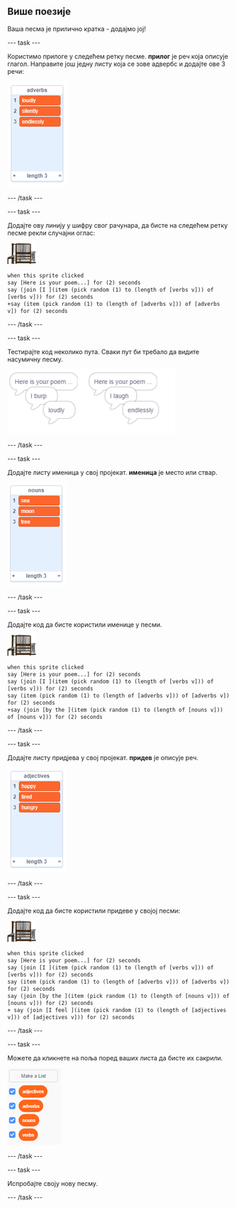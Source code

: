 ## Више поезије

Ваша песма је прилично кратка - додајмо јој!

\--- task \---

Користимо прилоге у следећем ретку песме. **прилог** је реч која описује глагол. Направите још једну листу која се зове адвербс и додајте ове 3 речи:

![list with the words loudly, silently, endlessly](images/poetry-adverbs.png)

\--- /task \---

\--- task \---

Додајте ову линију у шифру свог рачунара, да бисте на следећем ретку песме рекли случајни оглас:

![рачунарски сприте](images/computer-sprite.png)

```blocks3
when this sprite clicked
say [Here is your poem...] for (2) seconds
say (join [I ](item (pick random (1) to (length of [verbs v])) of [verbs v])) for (2) seconds
+say (item (pick random (1) to (length of [adverbs v])) of [adverbs v]) for (2) seconds
```

\--- /task \---

\--- task \---

Тестирајте код неколико пута. Сваки пут би требало да видите насумичну песму.

![насумични мјехурићи говора са присловима](images/poetry-adverb-test.png)

\--- /task \---

\--- task \---

Додајте листу именица у свој пројекат. **именица** је место или ствар.

![листа именица са речима море, месец, дрво](images/poetry-nouns.png)

\--- /task \---

\--- task \---

Додајте код да бисте користили именице у песми.

![рачунарски сприте](images/computer-sprite.png)

```blocks3
when this sprite clicked
say [Here is your poem...] for (2) seconds
say (join [I ](item (pick random (1) to (length of [verbs v])) of [verbs v])) for (2) seconds
say (item (pick random (1) to (length of [adverbs v])) of [adverbs v]) for (2) seconds
+say (join [by the ](item (pick random (1) to (length of [nouns v])) of [nouns v])) for (2) seconds
```

\--- /task \---

\--- task \---

Додајте листу придјева у свој пројекат. **придев** је описује реч.

![списак придевних речи сретан, уморан, гладан](images/poetry-adjectives.png)

\--- /task \---

\--- task \---

Додајте код да бисте користили придеве у својој песми:

![рачунарски сприте](images/computer-sprite.png)

```blocks3
when this sprite clicked
say [Here is your poem...] for (2) seconds
say (join [I ](item (pick random (1) to (length of [verbs v])) of [verbs v])) for (2) seconds
say (item (pick random (1) to (length of [adverbs v])) of [adverbs v]) for (2) seconds
say (join [by the ](item (pick random (1) to (length of [nouns v])) of [nouns v])) for (2) seconds
+ say (join [I feel ](item (pick random (1) to (length of [adjectives v])) of [adjectives v])) for (2) seconds
```

\--- /task \---

\--- task \---

Можете да кликнете на поља поред ваших листа да бисте их сакрили.

![навести променљиве са одабраним пољима](images/poetry-lists-tick.png)

\--- /task \---

\--- task \---

Испробајте своју нову песму.

\--- /task \---
